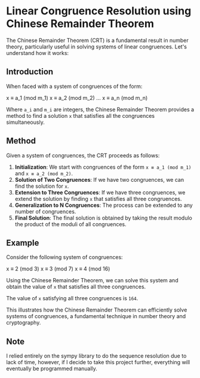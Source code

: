 # Linear Congruence Resolution using Chinese Remainder Theorem

The Chinese Remainder Theorem (CRT) is a fundamental result in number theory, particularly useful in solving systems of linear congruences. Let's understand how it works:

## Introduction

When faced with a system of congruences of the form:

x ≡ a_1 (mod m_1)
x ≡ a_2 (mod m_2)
...
x ≡ a_n (mod m_n)

Where `a_i` and `m_i` are integers, the Chinese Remainder Theorem provides a method to find a solution `x` that satisfies all the congruences simultaneously.

## Method

Given a system of congruences, the CRT proceeds as follows:

1. **Initialization**: We start with congruences of the form `x ≡ a_1 (mod m_1)` and `x ≡ a_2 (mod m_2)`.
2. **Solution of Two Congruences**: If we have two congruences, we can find the solution for `x`.
3. **Extension to Three Congruences**: If we have three congruences, we extend the solution by finding `x` that satisfies all three congruences.
4. **Generalization to N Congruences**: The process can be extended to any number of congruences.
5. **Final Solution**: The final solution is obtained by taking the result modulo the product of the moduli of all congruences.

## Example

Consider the following system of congruences:

x ≡ 2 (mod 3)
x ≡ 3 (mod 7)
x ≡ 4 (mod 16)

Using the Chinese Remainder Theorem, we can solve this system and obtain the value of `x` that satisfies all three congruences.

The value of `x` satisfying all three congruences is `164`.

This illustrates how the Chinese Remainder Theorem can efficiently solve systems of congruences, a fundamental technique in number theory and cryptography.

## Note 

I relied entirely on the sympy library to do the sequence resolution due to lack of time, however, if I decide to take this project further, everything will eventually be programmed manually.
